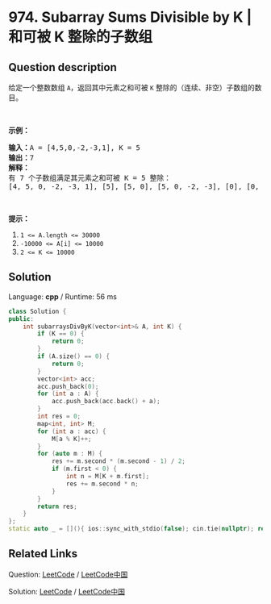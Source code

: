 # 974. Subarray Sums Divisible by K | 和可被 K 整除的子数组

## Question description

<!--If you want to use the English description, use <p>Given an array <code>A</code> of integers, return the number of (contiguous, non-empty) subarrays that have a sum divisible by <code>K</code>.</p>

<p>&nbsp;</p>

<div>
<p><strong>Example 1:</strong></p>

<pre>
<strong>Input: </strong>A = <span id="example-input-1-1">[4,5,0,-2,-3,1]</span>, K = <span id="example-input-1-2">5</span>
<strong>Output: </strong><span id="example-output-1">7</span>
<strong>Explanation: </strong>There are 7 subarrays with a sum divisible by K = 5:
[4, 5, 0, -2, -3, 1], [5], [5, 0], [5, 0, -2, -3], [0], [0, -2, -3], [-2, -3]
</pre>

<p>&nbsp;</p>

<p><strong>Note:</strong></p>

<ol>
	<li><code>1 &lt;= A.length &lt;= 30000</code></li>
	<li><code>-10000 &lt;= A[i] &lt;= 10000</code></li>
	<li><code>2 &lt;= K &lt;= 10000</code></li>
</ol>
</div> instead-->
<p>给定一个整数数组 <code>A</code>，返回其中元素之和可被 <code>K</code>&nbsp;整除的（连续、非空）子数组的数目。</p>

<p>&nbsp;</p>

<p><strong>示例：</strong></p>

<pre><strong>输入：</strong>A = [4,5,0,-2,-3,1], K = 5
<strong>输出：</strong>7
<strong>解释：
</strong>有 7 个子数组满足其元素之和可被 K = 5 整除：
[4, 5, 0, -2, -3, 1], [5], [5, 0], [5, 0, -2, -3], [0], [0, -2, -3], [-2, -3]
</pre>

<p>&nbsp;</p>

<p><strong>提示：</strong></p>

<ol>
	<li><code>1 &lt;= A.length &lt;= 30000</code></li>
	<li><code>-10000 &lt;= A[i] &lt;= 10000</code></li>
	<li><code>2 &lt;= K &lt;= 10000</code></li>
</ol>




## Solution

Language: **cpp**  /  Runtime: 56 ms

```cpp
class Solution {
public:
    int subarraysDivByK(vector<int>& A, int K) {
        if (K == 0) {
            return 0;
        }
        if (A.size() == 0) {
            return 0;
        }
        vector<int> acc;
        acc.push_back(0);
        for (int a : A) {
            acc.push_back(acc.back() + a);
        }
        int res = 0;
        map<int, int> M;
        for (int a : acc) {
            M[a % K]++;
        }
        for (auto m : M) {
            res += m.second * (m.second - 1) / 2;
            if (m.first < 0) {
                int n = M[K + m.first];
                res += m.second * n;
            }
        }
        return res;
    }
};
static auto _ = [](){ ios::sync_with_stdio(false); cin.tie(nullptr); return 0; }();
```



## Related Links

Question: [LeetCode](https://leetcode.com/problems/subarray-sums-divisible-by-k/description/)  /  [LeetCode中国](https://leetcode-cn.com/problems/subarray-sums-divisible-by-k/description/)

Solution: [LeetCode](https://leetcode.com/articles/subarray-sums-divisible-by-k/)  /  [LeetCode中国](https://leetcode-cn.com/articles/subarray-sums-divisible-by-k/)